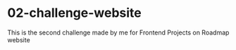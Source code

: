 # 02-challenge-website
This is the second challenge made by me for Frontend Projects on Roadmap website

